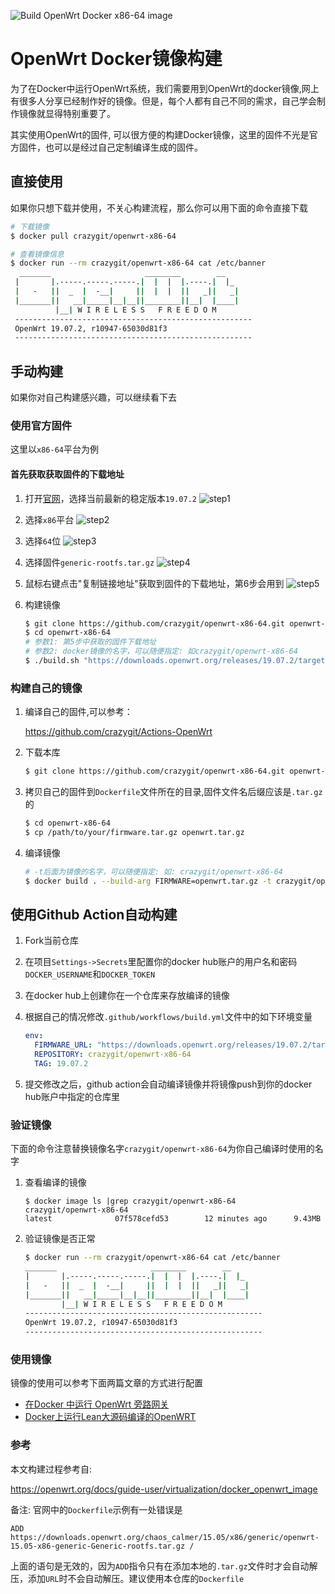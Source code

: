 ![Build OpenWrt Docker x86-64 image](https://github.com/crazygit/openwrt-x86-64/workflows/Build%20OpenWrt%20Docker%20x86-64%20image/badge.svg?branch=master)
# OpenWrt Docker镜像构建

为了在Docker中运行OpenWrt系统，我们需要用到OpenWrt的docker镜像,网上有很多人分享已经制作好的镜像。但是，每个人都有自己不同的需求，自己学会制作镜像就显得特别重要了。


其实使用OpenWrt的固件, 可以很方便的构建Docker镜像，这里的固件不光是官方固件，也可以是经过自己定制编译生成的固件。

## 直接使用

如果你只想下载并使用，不关心构建流程，那么你可以用下面的命令直接下载

```bash
# 下载镜像
$ docker pull crazygit/openwrt-x86-64

# 查看镜像信息
$ docker run --rm crazygit/openwrt-x86-64 cat /etc/banner
  _______                     ________        __
 |       |.-----.-----.-----.|  |  |  |.----.|  |_
 |   -   ||  _  |  -__|     ||  |  |  ||   _||   _|
 |_______||   __|_____|__|__||________||__|  |____|
          |__| W I R E L E S S   F R E E D O M
 -----------------------------------------------------
 OpenWrt 19.07.2, r10947-65030d81f3
 -----------------------------------------------------
```

## 手动构建

如果你对自己构建感兴趣，可以继续看下去

### 使用官方固件

这里以`x86-64`平台为例

#### 首先获取获取固件的下载地址

1. 打开[官网](https://downloads.openwrt.org/)，选择当前最新的稳定版本`19.07.2`
![step1](screenshots/step1.png)
2. 选择`x86`平台
![step2](screenshots/step2.png)
3. 选择`64`位
![step3](screenshots/step3.png)
4. 选择固件`generic-rootfs.tar.gz`
![step4](screenshots/step4.png)
5. 鼠标右键点击"复制链接地址"获取到固件的下载地址，第6步会用到
![step5](screenshots/step5.png)
6. 构建镜像

    ```bash
    $ git clone https://github.com/crazygit/openwrt-x86-64.git openwrt-x86-64
    $ cd openwrt-x86-64
    # 参数1: 第5步中获取的固件下载地址
    # 参数2: docker镜像的名字，可以随便指定: 如crazygit/openwrt-x86-64
    $ ./build.sh "https://downloads.openwrt.org/releases/19.07.2/targets/x86/64/openwrt-19.07.2-x86-64-generic-rootfs.tar.gz" crazygit/openwrt-x86-64
    ```

### 构建自己的镜像

1. 编译自己的固件,可以参考：

    https://github.com/crazygit/Actions-OpenWrt

2. 下载本库

    ```bash
    $ git clone https://github.com/crazygit/openwrt-x86-64.git openwrt-x86-64
    ```
3. 拷贝自己的固件到`Dockerfile`文件所在的目录,固件文件名后缀应该是`.tar.gz`的

    ```bash
    $ cd openwrt-x86-64
    $ cp /path/to/your/firmware.tar.gz openwrt.tar.gz
    ```

4. 编译镜像

    ```bash
    # -t后面为镜像的名字，可以随便指定: 如: crazygit/openwrt-x86-64
    $ docker build . --build-arg FIRMWARE=openwrt.tar.gz -t crazygit/openwrt-x86-64
    ```

## 使用Github Action自动构建

1. Fork当前仓库
2. 在项目`Settings->Secrets`里配置你的docker hub账户的用户名和密码`DOCKER_USERNAME`和`DOCKER_TOKEN`
3. 在docker hub上创建你在一个仓库来存放编译的镜像
4. 根据自己的情况修改`.github/workflows/build.yml`文件中的如下环境变量

    ```yaml
    env:
      FIRMWARE_URL: "https://downloads.openwrt.org/releases/19.07.2/targets/x86/64/openwrt-19.07.2-x86-64-generic-rootfs.tar.gz"
      REPOSITORY: crazygit/openwrt-x86-64
      TAG: 19.07.2
    ```
5. 提交修改之后，github action会自动编译镜像并将镜像push到你的docker hub账户中指定的仓库里

### 验证镜像

下面的命令注意替换镜像名字`crazygit/openwrt-x86-64`为你自己编译时使用的名字

1. 查看编译的镜像

    ```
    $ docker image ls |grep crazygit/openwrt-x86-64
    crazygit/openwrt-x86-64                                                          latest              07f578cefd53        12 minutes ago      9.43MB
    ```

2. 验证镜像是否正常

    ```bash
    $ docker run --rm crazygit/openwrt-x86-64 cat /etc/banner
    _______                     ________        __
    |       |.-----.-----.-----.|  |  |  |.----.|  |_
    |   -   ||  _  |  -__|     ||  |  |  ||   _||   _|
    |_______||   __|_____|__|__||________||__|  |____|
            |__| W I R E L E S S   F R E E D O M
    -----------------------------------------------------
    OpenWrt 19.07.2, r10947-65030d81f3
    -----------------------------------------------------
    ```

### 使用镜像

镜像的使用可以参考下面两篇文章的方式进行配置

* [在Docker 中运行 OpenWrt 旁路网关](https://mlapp.cn/376.html)
* [Docker上运行Lean大源码编译的OpenWRT](https://openwrt.club/93.html)


### 参考

本文构建过程参考自:

<https://openwrt.org/docs/guide-user/virtualization/docker_openwrt_image>

备注: 官网中的`Dockerfile`示例有一处错误是

```
ADD https://downloads.openwrt.org/chaos_calmer/15.05/x86/generic/openwrt-15.05-x86-generic-Generic-rootfs.tar.gz /
```
上面的语句是无效的，因为`ADD`指令只有在添加本地的`.tar.gz`文件时才会自动解压，添加`URL`时不会自动解压。建议使用本仓库的`Dockerfile`
